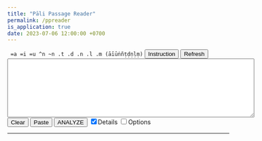 ```yaml
---
title: "Pāli Passage Reader"
permalink: /ppreader
is_application: true
date: 2023-07-06 12:00:00 +0700
---
```

<div>
<span><code> =a =i =u ^n ~n .t .d .n .l .m (āīūṅñṭḍṇḷṃ)</code></span> <button onClick="ppReader.showInstruction();">Instruction</button> <button onClick="ppReader.refresh();">Refresh</button>
</div>
<blockquote id="instruction" style="display:none;">
	<p>This program can break down a Pāli passage and try to find a definition of each item. The main resource is the <em>New Concise Pali-English Dictionary</em>. If an exact definition is not met, the nearest one is shown instead, marked by an asterisk (*). The program can also recognize most forms of Pāli pronouns and some of irregular nouns. Moreover, it can recognize a number of <em>sandhi</em> words.</p>
	<p>The user has to paste some text into the text area first (if the <code>Paste</code> button does not work, use <code>Ctrl-V</code> or the context menu instead), then press ANALYZE button. If some editing is needed, the text can be changed in place. This can help cutting long compounds to gain more information. The cutting can be done by hyphens or spaces. If non-English characters cannot be put directly by the user's input system, their equivalent shown above can be used.</p>
	<p>With <code>Options</code>, the user can turn on or off the analytical criteria mentioned above. Still, many instances cannot be treated correctly. If a wrong definition comes up anyway, try cutting the word into pieces.</p>
</blockquote>
<div>
<textarea id="textinput" rows="8" cols="64" spellcheck="false" style="font-size:1.0em"></textarea>
</div>
<div>
<button onClick="ppReader.clear();">Clear</button> <button onClick="ppReader.pasteText();">Paste</button> <button onClick="ppReader.analyze();">ANALYZE</button> <label for="details"><input type="checkbox" id="details" onChange="ppReader.showDetails();" checked>Details</label> <label for="options"><input type="checkbox" id="options" onChange="ppReader.showOptions();">Options</label>
</div>
<div id="optionbox" style="display:none">
	<label for="opt_pronouns"><input type="checkbox" id="opt_pronouns" checked>Pronouns</label><br>
	<label for="opt_irrns"><input type="checkbox" id="opt_irrns" checked>Common irregular nouns</label><br>
	<label for="opt_sandhis"><input type="checkbox" id="opt_sandhis" checked>Common <em>sandhi</em> words</label><br>
</div>
<hr>
<p id="analyzed_result"></p>
<script src="/assets/js/ncpedhost.js"></script>
<script src="/assets/js/ncped.js"></script>
<script src="/assets/js/decllib.js"></script>
<script src="/assets/js/ppreader.js"></script>
<script>
ncped.url = "/assets/ncped";
ncped.dictHost = ncpedHost;
ncpedHost.dict = ncped;
ppReader.dict = ncped;
ppReader.declension = declension;
ppReader.textInputElem = document.getElementById("textinput");
ppReader.processStockWords();
</script>

